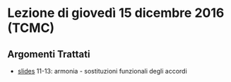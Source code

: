 # Lezione di giovedì 15 dicembre 2016 (TCMC)

## Argomenti Trattati

* [slides](http://www.slideshare.net/NicolaBernardini2/tecniche-compositive-della-musica-contemporanea) 11-13: armonia - sostituzioni funzionali degli accordi
